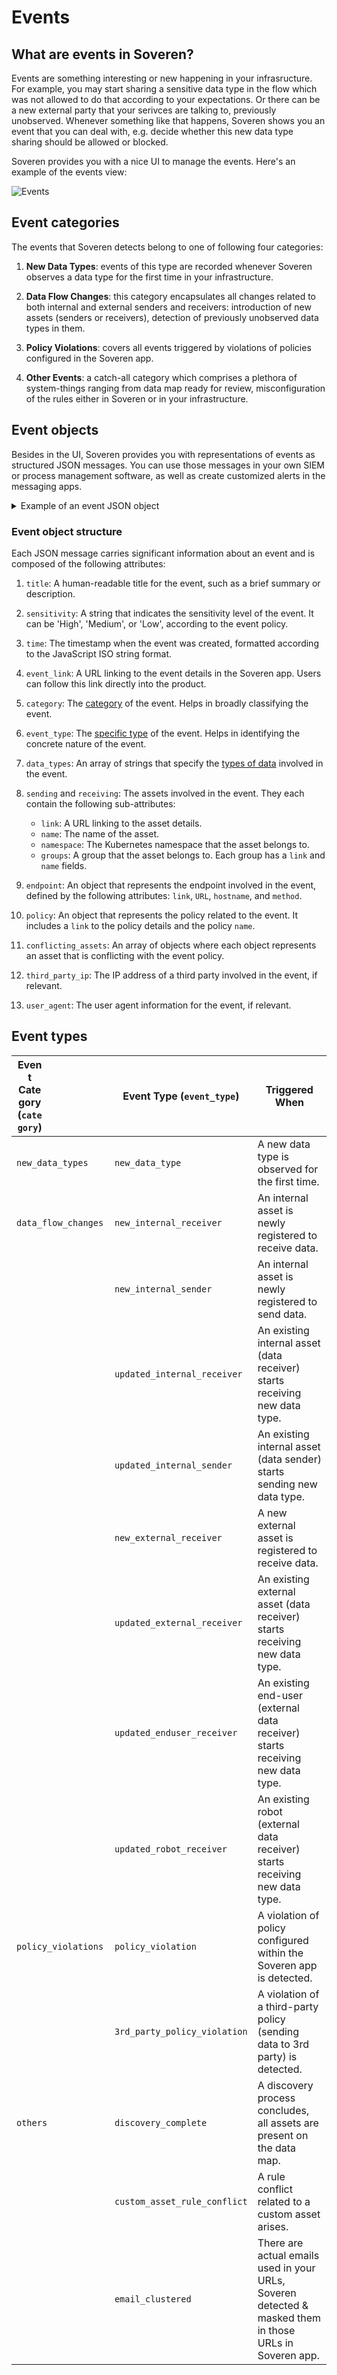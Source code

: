 # Events

## What are events in Soveren?

Events are something interesting or new happening in your infrasructure. For example, you may start sharing a sensitive data type in the flow which was not allowed to do that according to your expectations. Or there can be a new external party that your serivces are talking to, previously unobserved. Whenever something like that happens, Soveren shows you an event that you can deal with, e.g. decide whether this new data type sharing should be allowed or blocked.

Soveren provides you with a nice UI to manage the events. Here's an example of the events view:

![Events](../../img/user-guide/events-01.png "Events")

## Event categories

The events that Soveren detects belong to one of following four categories:

1. **New Data Types**: events of this type are recorded whenever Soveren observes a data type for the first time in your infrastructure.

2. **Data Flow Changes**: this category encapsulates all changes related to both internal and external senders and receivers: introduction of new assets (senders or receivers), detection of previously unobserved data types in them.

3. **Policy Violations**: covers all events triggered by violations of policies configured in the Soveren app.

4. **Other Events**: a catch-all category which comprises a plethora of system-things ranging from data map ready for review, misconfiguration of the rules either in Soveren or in your infrastructure.

## Event objects

Besides in the UI, Soveren provides you with representations of events as structured JSON messages. You can use those messages in your own SIEM or process management software, as well as create customized alerts in the messaging apps.

<details>
  <summary>Example of an event JSON object</summary>

```{.json .copy .annotate linenums="1"} 
{
  "title": "Internal asset Asset 3 is sharing Person with third parties",
  "sensitivity": "Medium",
  "time": "2013-10-21T13:28:06.419Z",
  "event_link": "https://app.soveren.io/events?id=123",
  "category": "New data type",
  "event_type": "policy_violation",
  "data_types": [
    "Person",
    "Email"
  ],

  "sending": {
    "link": "https://app.soveren.io/data-inventory/internal-assets/1",
    "name": "service 1",
    "namespace": "namespace 1",
    "groups": [
      {
        "link": "https://app.soveren.io/asset-groups/1/info",
        "name": "group 1"
      },
      {
        "link": "https://app.soveren.io/asset-groups/2/info",
        "name": "group 2"
      }
    ]
  },
  "receiving": {
    "link": "https://app.soveren.io/data-inventory/internal-assets/2",
    "name": "service 2",
    "namespace": "namespace 2",
    "groups": []
  },
  "endpoint": {
    "link": "https://app.soveren.io/data-inventory/sample?id=432&direction=response",
    "url": "api/v1/path-1",
    "hostname": "soveren.io",
    "method": "POST"
  },

  "policy": {
    "link": "https://app.soveren.io/policies/234",
    "name": "Policy 234"
  },

  "conflicting_assets":[
    {
      "name":"Asset 1",
      "link": "https://app.soveren.io/data-inventory/external-assets/1"
    },
    {
      "name":"Asset 2",
      "link": "https://app.soveren.io/data-inventory/external-assets/2"
    }
  ],
  "third_party_ip": "123.1.1.1",
  "user_agent": "some user agent"
}
```
</details>


### Event object structure

Each JSON message carries significant information about an event and is composed of the following attributes:

1. `title`: A human-readable title for the event, such as a brief summary or description.

2. `sensitivity`: A string that indicates the sensitivity level of the event. It can be 'High', 'Medium', or 'Low', according to the event policy.

3. `time`: The timestamp when the event was created, formatted according to the JavaScript ISO string format.

4. `event_link`: A URL linking to the event details in the Soveren app. Users can follow this link directly into the product.

5. `category`: The [category](#event-categories) of the event. Helps in broadly classifying the event.

6. `event_type`: The [specific type](#event-types) of the event. Helps in identifying the concrete nature of the event.

7. `data_types`: An array of strings that specify the [types of data](../data-model/) involved in the event.

8. `sending` and `receiving`: The assets involved in the event. They each contain the following sub-attributes:
   - `link`: A URL linking to the asset details.
   - `name`: The name of the asset.
   - `namespace`: The Kubernetes namespace that the asset belongs to.
   - `groups`: A group that the asset belongs to. Each group has a `link` and `name` fields.

9. `endpoint`: An object that represents the endpoint involved in the event, defined by the following attributes: `link`, `URL`, `hostname`, and `method`.

10. `policy`: An object that represents the policy related to the event. It includes a `link` to the policy details and the policy `name`.

11. `conflicting_assets`: An array of objects where each object represents an asset that is conflicting with the event policy.

12. `third_party_ip`: The IP address of a third party involved in the event, if relevant.

13. `user_agent`: The user agent information for the event, if relevant.

## Event types


| <div style="width:30%">Event Category (`category`)</div> | <div style="white-space:nowrap">Event Type (`event_type`)</div> | Triggered When  |
|-------------------  |----------------------------------- |----------------|
| `new_data_types`    | `new_data_type`                    | A new data type is observed for the first time.|
| `data_flow_changes` | `new_internal_receiver`            | An internal asset is newly registered to receive data. |
|                     | `new_internal_sender`              | An internal asset is newly registered to send data. |
|                     | `updated_internal_receiver`        | An existing internal asset (data receiver) starts receiving new data type. |
|                     | `updated_internal_sender`          | An existing internal asset (data sender) starts sending new data type. |
|                     | `new_external_receiver`            | A new external asset is registered to receive data. |
|                     | `updated_external_receiver`        | An existing external asset (data receiver) starts receiving new data type. |
|                     | `updated_enduser_receiver`         | An existing end-user (external data receiver) starts receiving new data type. |
|                     | `updated_robot_receiver`           | An existing robot (external data receiver) starts receiving new data type. |
| `policy_violations` | `policy_violation`                 | A violation of policy configured within the Soveren app is detected. |
|                     | `3rd_party_policy_violation`       | A violation of a third-party policy (sending data to 3rd party) is detected. |
| `others`            | `discovery_complete`               | A discovery process concludes, all assets are present on the data map. |
|                     | `custom_asset_rule_conflict`       | A rule conflict related to a custom asset arises. |
|                     | `email_clustered`                  | There are actual emails used in your URLs, Soveren detected & masked them in those URLs in Soveren app. |
